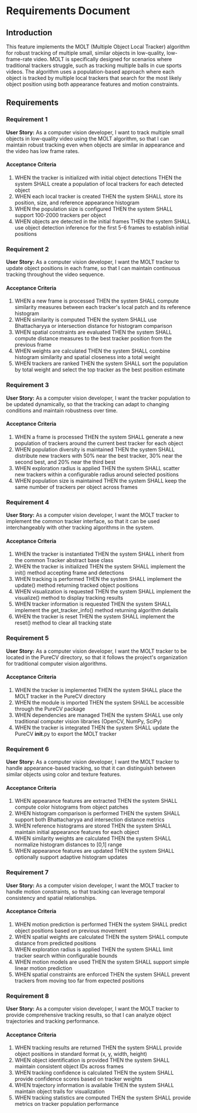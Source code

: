 # Requirements Document

## Introduction

This feature implements the MOLT (Multiple Object Local Tracker) algorithm for robust tracking of multiple small, similar objects in low-quality, low-frame-rate video. MOLT is specifically designed for scenarios where traditional trackers struggle, such as tracking multiple balls in cue sports videos. The algorithm uses a population-based approach where each object is tracked by multiple local trackers that search for the most likely object position using both appearance features and motion constraints.

## Requirements

### Requirement 1

**User Story:** As a computer vision developer, I want to track multiple small objects in low-quality video using the MOLT algorithm, so that I can maintain robust tracking even when objects are similar in appearance and the video has low frame rates.

#### Acceptance Criteria

1. WHEN the tracker is initialized with initial object detections THEN the system SHALL create a population of local trackers for each detected object
2. WHEN each local tracker is created THEN the system SHALL store its position, size, and reference appearance histogram
3. WHEN the population size is configured THEN the system SHALL support 100-2000 trackers per object
4. WHEN objects are detected in the initial frames THEN the system SHALL use object detection inference for the first 5-6 frames to establish initial positions

### Requirement 2

**User Story:** As a computer vision developer, I want the MOLT tracker to update object positions in each frame, so that I can maintain continuous tracking throughout the video sequence.

#### Acceptance Criteria

1. WHEN a new frame is processed THEN the system SHALL compute similarity measures between each tracker's local patch and its reference histogram
2. WHEN similarity is computed THEN the system SHALL use Bhattacharyya or intersection distance for histogram comparison
3. WHEN spatial constraints are evaluated THEN the system SHALL compute distance measures to the best tracker position from the previous frame
4. WHEN weights are calculated THEN the system SHALL combine histogram similarity and spatial closeness into a total weight
5. WHEN trackers are ranked THEN the system SHALL sort the population by total weight and select the top tracker as the best position estimate

### Requirement 3

**User Story:** As a computer vision developer, I want the tracker population to be updated dynamically, so that the tracking can adapt to changing conditions and maintain robustness over time.

#### Acceptance Criteria

1. WHEN a frame is processed THEN the system SHALL generate a new population of trackers around the current best tracker for each object
2. WHEN population diversity is maintained THEN the system SHALL distribute new trackers with 50% near the best tracker, 30% near the second best, and 20% near the third best
3. WHEN exploration radius is applied THEN the system SHALL scatter new trackers within a configurable radius around selected positions
4. WHEN population size is maintained THEN the system SHALL keep the same number of trackers per object across frames

### Requirement 4

**User Story:** As a computer vision developer, I want the MOLT tracker to implement the common tracker interface, so that it can be used interchangeably with other tracking algorithms in the system.

#### Acceptance Criteria

1. WHEN the tracker is instantiated THEN the system SHALL inherit from the common Tracker abstract base class
2. WHEN the tracker is initialized THEN the system SHALL implement the init() method accepting frame and detections
3. WHEN tracking is performed THEN the system SHALL implement the update() method returning tracked object positions
4. WHEN visualization is requested THEN the system SHALL implement the visualize() method to display tracking results
5. WHEN tracker information is requested THEN the system SHALL implement the get_tracker_info() method returning algorithm details
6. WHEN the tracker is reset THEN the system SHALL implement the reset() method to clear all tracking state

### Requirement 5

**User Story:** As a computer vision developer, I want the MOLT tracker to be located in the PureCV directory, so that it follows the project's organization for traditional computer vision algorithms.

#### Acceptance Criteria

1. WHEN the tracker is implemented THEN the system SHALL place the MOLT tracker in the PureCV directory
2. WHEN the module is imported THEN the system SHALL be accessible through the PureCV package
3. WHEN dependencies are managed THEN the system SHALL use only traditional computer vision libraries (OpenCV, NumPy, SciPy)
4. WHEN the tracker is integrated THEN the system SHALL update the PureCV __init__.py to export the MOLT tracker

### Requirement 6

**User Story:** As a computer vision developer, I want the MOLT tracker to handle appearance-based tracking, so that it can distinguish between similar objects using color and texture features.

#### Acceptance Criteria

1. WHEN appearance features are extracted THEN the system SHALL compute color histograms from object patches
2. WHEN histogram comparison is performed THEN the system SHALL support both Bhattacharyya and intersection distance metrics
3. WHEN reference histograms are stored THEN the system SHALL maintain initial appearance features for each object
4. WHEN similarity weights are calculated THEN the system SHALL normalize histogram distances to [0,1] range
5. WHEN appearance features are updated THEN the system SHALL optionally support adaptive histogram updates

### Requirement 7

**User Story:** As a computer vision developer, I want the MOLT tracker to handle motion constraints, so that tracking can leverage temporal consistency and spatial relationships.

#### Acceptance Criteria

1. WHEN motion prediction is performed THEN the system SHALL predict object positions based on previous movement
2. WHEN spatial weights are calculated THEN the system SHALL compute distance from predicted positions
3. WHEN exploration radius is applied THEN the system SHALL limit tracker search within configurable bounds
4. WHEN motion models are used THEN the system SHALL support simple linear motion prediction
5. WHEN spatial constraints are enforced THEN the system SHALL prevent trackers from moving too far from expected positions

### Requirement 8

**User Story:** As a computer vision developer, I want the MOLT tracker to provide comprehensive tracking results, so that I can analyze object trajectories and tracking performance.

#### Acceptance Criteria

1. WHEN tracking results are returned THEN the system SHALL provide object positions in standard format (x, y, width, height)
2. WHEN object identification is provided THEN the system SHALL maintain consistent object IDs across frames
3. WHEN tracking confidence is calculated THEN the system SHALL provide confidence scores based on tracker weights
4. WHEN trajectory information is available THEN the system SHALL maintain object trails for visualization
5. WHEN tracking statistics are computed THEN the system SHALL provide metrics on tracker population performance